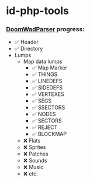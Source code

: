 # id-php-tools

### [DoomWadParser](DoomWadParser.php) progress:

- ✅ Header
- ✅ Directory
- Lumps
  - Map data lumps
    - ✅ Map Marker
    - ✅ THINGS
    - ✅ LINEDEFS
    - ✅ SIDEDEFS
    - ✅ VERTEXES
    - ✅ SEGS
    - ✅ SSECTORS
    - ✅ NODES
    - ✅ SECTORS
    - ✅ REJECT
    - ✅ BLOCKMAP
  - ❌ Flats
  - ❌ Sprites
  - ❌ Patches
  - ❌ Sounds
  - ❌ Music
  - ❌ etc.

